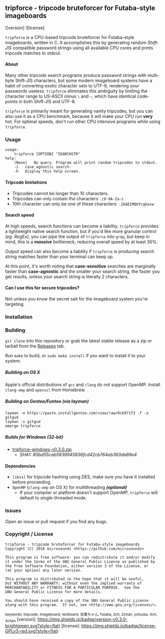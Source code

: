 ## tripforce - tripcode bruteforcer for Futaba-style imageboards
![version] ![license]

```tripforce``` is a CPU-based tripcode bruteforcer for Futaba-style imageboards, written in C.
It accomplishes this by generating random *Shift-JIS* compatible password strings using all available CPU cores and prints tripcode matches to stdout.

#### About
Many other tripcode search programs produce password strings with multi-byte Shift-JIS characters, but some modern imageboard systems have a habit of converting exotic character sets to UTF-8, rendering your passwords useless.
```tripforce``` eliminates this ambiguity by limiting the character range to US-ASCII minus ```\``` and ```~```, which have identical code-points in both Shift-JIS and UTF-8.



```tripforce``` is primarily meant for generating vanity tripcodes, but you can also use it as a CPU benchmark, because it will make your CPU run **very** hot.
For optimal speeds, don't run other CPU intensive programs while using ```tripforce```.

### Usage
```
usage:
	tripforce [OPTION] "SEARCHSTR"
help:
	(None)	 No query. Program will print random tripcodes to stdout.
	-i	 Case agnostic search.
	-h	 Display this help screen.
```

#### Tripcode limitations
* Tripcodes cannot be longer than 10 characters.
*	Tripcodes can only contain the characters ```./0-9A-Za-z```
*	10th character can only be one of these characters: ```.26AEIMQUYcgkosw```

#### Search speed
At high speeds, search functions can become a liability.
```tripforce``` provides a lightweight native search function, but if you'd like more granular control *(eg. RegEx)*, you can pipe the output of ```tripforce``` into ```grep```, but keep in mind, this is a ***massive*** bottleneck, reducing overall speed by at least 30%.

Output speed can also become a liability if ```tripforce``` is producing search string matches faster than your terminal can keep up.

At this point, it's worth noting that **case-sensitive** searches are marginally faster than **case-agnostic** and the smaller your search string, the faster you get results, unless your search string is literally 2 characters.

#### Can I use this for secure tripcodes?
Not unless you know the secret salt for the imageboard system you're targeting.

### Installation

### Building
```git clone``` into this repository or grab the latest stable release as a zip or tarball from the [Releases](https://github.com/microsounds/tripforce/releases) tab.

Run ```make``` to build, or ```sudo make install``` if you want to install it to your system.
##### Building on OS X
Apple's official distributions of ```gcc``` and ```clang``` do not support OpenMP.
Install ```clang-omp``` and ```openssl``` from Homebrew.
##### Building on Gentoo/Funtoo (via layman)
```
layman -o https://paste.installgentoo.com/view/raw/8cb971f3 -f -a gitgud
layman -s gitgud
emerge tripforce
```
##### Builds for Windows (32-bit)
* [tripforce-windows-v0.3.0.zip](http://a.pomf.cat/qllvgc.zip)
  * *SHA1: 80bd55cab5839945836fcd42cb764eb363da69e4*

#### Dependencies
* ```libssl``` for tripcode hashing using DES, make sure you have it installed before proceeding.
* ```OpenMP``` (```clang-omp``` on OS X) for multithreading ***(optional)***
  * If your compiler or platform doesn't support OpenMP, ```tripforce``` will default to single-threaded mode.

### Issues
Open an issue or pull request if you find any bugs.

### Copyright / License
```
tripforce - tripcode bruteforcer for Futaba-style imageboards
Copyright (C) 2016 microsounds <https://github.com/microsounds>

This program is free software: you can redistribute it and/or modify
it under the terms of the GNU General Public License as published by
the Free Software Foundation, either version 3 of the License, or
(at your option) any later version.

This program is distributed in the hope that it will be useful,
but WITHOUT ANY WARRANTY; without even the implied warranty of
MERCHANTABILITY or FITNESS FOR A PARTICULAR PURPOSE.  See the
GNU General Public License for more details.

You should have received a copy of the GNU General Public License
along with this program.  If not, see <http://www.gnu.org/licenses/>.
```
<sub>keywords: tripcode, imageboard, textboard, 双葉ちゃん, futaba, 2ch, 2chan, yotsuba, 4ch, 4chan</sub>
[version]: https://img.shields.io/badge/version-v0.3.0-brightgreen.svg?style=flat)
[license]: https://img.shields.io/badge/license-GPLv3-red.svg?style=flat)
